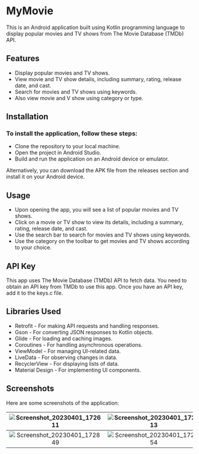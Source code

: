 #  MyMovie

This is an Android application built using Kotlin programming language to display popular movies and TV shows from The Movie Database (TMDb) API.

## Features

* Display popular movies and TV shows.
* View movie and TV show details, including summary, rating, release date, and cast.
* Search for movies and TV shows using keywords.
* Also view movie and V show using category or type.



## Installation

### To install the application, follow these steps:

* Clone the repository to your local machine.
* Open the project in Android Studio.
* Build and run the application on an Android device or emulator.

Alternatively, you can download the APK file from the releases section and install it on your Android device.

## Usage 
* Upon opening the app, you will see a list of popular movies and TV shows.
* Click on a movie or TV show to view its details, including a summary, rating, release date, and cast.
* Use the search bar to search for movies and TV shows using keywords.
* Use the category on the toolbar to get movies and TV shows according to your choice.

## API Key
This app uses The Movie Database (TMDb) API to fetch data. You need to obtain an API key from TMDb to use this app. Once you have an API key, add it to the keys.c file.

## Libraries Used

* Retrofit - For making API requests and handling responses.
* Gson - For converting JSON responses to Kotlin objects.
* Glide - For loading and caching images.
* Coroutines - For handling asynchronous operations.
* ViewModel - For managing UI-related data.
* LiveData - For observing changes in data.
* RecyclerView - For displaying lists of data.
* Material Design - For implementing UI components.
## Screenshots
Here are some screenshots of the application:



| ![Screenshot_20230401_172611](https://user-images.githubusercontent.com/64691445/229289259-5b44a30a-6d50-4adc-96fc-78ba83d256de.jpg) | ![Screenshot_20230401_172813](https://user-images.githubusercontent.com/64691445/229289263-73197fdf-8da2-4f14-856f-3dfdbcced700.jpg)    | ![Screenshot_20230401_172819](https://user-images.githubusercontent.com/64691445/229289266-943259c1-b54d-4752-b58f-d83e4e21f684.jpg)   |
| :---:   | :---: | :---: |
| ![Screenshot_20230401_172849](https://user-images.githubusercontent.com/64691445/229289270-e06970b6-dae0-4a76-9f58-9a640da8bf90.jpg) | ![Screenshot_20230401_172854](https://user-images.githubusercontent.com/64691445/229289272-817932ae-968c-4a5f-9343-b123f2072332.jpg)  



